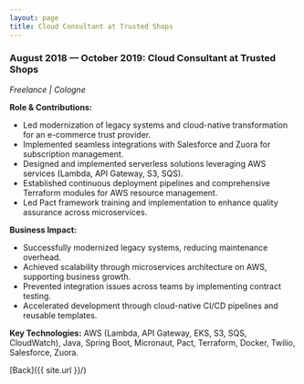 ```yaml
---
layout: page
title: Cloud Consultant at Trusted Shops
---
```


### August 2018 — October 2019: Cloud Consultant at Trusted Shops

*Freelance \| Cologne*

**Role & Contributions:**

- Led modernization of legacy systems and cloud-native transformation for an e-commerce trust
  provider.
- Implemented seamless integrations with Salesforce and Zuora for subscription management.
- Designed and implemented serverless solutions leveraging AWS services (Lambda, API Gateway, S3,
  SQS).
- Established continuous deployment pipelines and comprehensive Terraform modules for AWS resource
  management.
- Led Pact framework training and implementation to enhance quality assurance across microservices.

**Business Impact:**

- Successfully modernized legacy systems, reducing maintenance overhead.
- Achieved scalability through microservices architecture on AWS, supporting business growth.
- Prevented integration issues across teams by implementing contract testing.
- Accelerated development through cloud-native CI/CD pipelines and reusable templates.

**Key Technologies:**
AWS (Lambda, API Gateway, EKS, S3, SQS, CloudWatch), Java, Spring Boot, Micronaut, Pact, Terraform,
Docker, Twilio, Salesforce, Zuora.

[Back]({{ site.url }}/)
